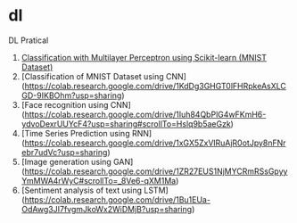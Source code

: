 # dl

DL Pratical 
1. [Classification with Multilayer Perceptron using Scikit-learn (MNIST Dataset)](https://colab.research.google.com/drive/1h2d1XnJopaM7-7TBz2W6Pw6aMm5O0V9E?usp=sharing)
2. [Classification of MNIST Dataset using CNN] (https://colab.research.google.com/drive/1KdDg3GHGT0lFHRpkeAsXLCGD-9IKBOhm?usp=sharing)
3. [Face recognition using CNN] (https://colab.research.google.com/drive/1Iuh84QbPlG4wFKmH6-ydvoDexrUUYcF4?usp=sharing#scrollTo=Hslq9b5aeGzk)
4. [Time Series Prediction using RNN] (https://colab.research.google.com/drive/1xGX5ZxVlRuAjR0otJpy8nFNrebr7udVc?usp=sharing)
5. [Image generation using GAN] (https://colab.research.google.com/drive/1ZR27EUS1NjMYCRmRSsGpyyYmMWA4rWyC#scrollTo=_8Ve6-qXM1Ma)
6. [Sentiment analysis of text using LSTM] (https://colab.research.google.com/drive/1Bu1EUa-OdAwg3JI7fvgmJkoWx2WiDMjB?usp=sharing)
